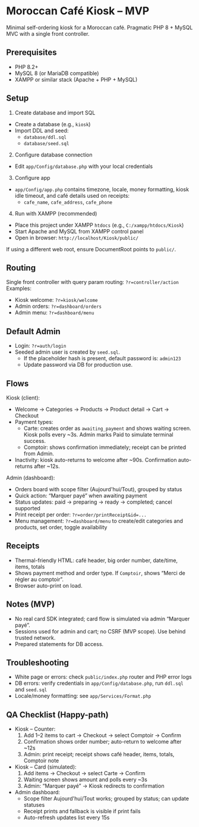 # Moroccan Café Kiosk – MVP

Minimal self-ordering kiosk for a Moroccan café. Pragmatic PHP 8 + MySQL MVC with a single front controller.

## Prerequisites
- PHP 8.2+
- MySQL 8 (or MariaDB compatible)
- XAMPP or similar stack (Apache + PHP + MySQL)

## Setup
1) Create database and import SQL
- Create a database (e.g., `kiosk`)
- Import DDL and seed:
  - `database/ddl.sql`
  - `database/seed.sql`

2) Configure database connection
- Edit `app/Config/database.php` with your local credentials

3) Configure app
- `app/Config/app.php` contains timezone, locale, money formatting, kiosk idle timeout, and café details used on receipts:
  - `cafe_name`, `cafe_address`, `cafe_phone`

4) Run with XAMPP (recommended)
- Place this project under XAMPP `htdocs` (e.g., `C:/xampp/htdocs/Kiosk`)
- Start Apache and MySQL from XAMPP control panel
- Open in browser: `http://localhost/Kiosk/public/`

If using a different web root, ensure DocumentRoot points to `public/`.

## Routing
Single front controller with query param routing: `?r=controller/action`
Examples:
- Kiosk welcome: `?r=kiosk/welcome`
- Admin orders: `?r=dashboard/orders`
- Admin menu: `?r=dashboard/menu`

## Default Admin
- Login: `?r=auth/login`
- Seeded admin user is created by `seed.sql`.
  - If the placeholder hash is present, default password is: `admin123`
  - Update password via DB for production use.

## Flows
Kiosk (client):
- Welcome → Categories → Products → Product detail → Cart → Checkout
- Payment types:
  - Carte: creates order as `awaiting_payment` and shows waiting screen. Kiosk polls every ~3s. Admin marks Paid to simulate terminal success.
  - Comptoir: shows confirmation immediately; receipt can be printed from Admin.
- Inactivity: kiosk auto-returns to welcome after ~90s. Confirmation auto-returns after ~12s.

Admin (dashboard):
- Orders board with scope filter (Aujourd'hui/Tout), grouped by status
- Quick action: “Marquer payé” when awaiting payment
- Status updates: paid → preparing → ready → completed; cancel supported
- Print receipt per order: `?r=order/printReceipt&id=...`
- Menu management: `?r=dashboard/menu` to create/edit categories and products, set order, toggle availability

## Receipts
- Thermal-friendly HTML: café header, big order number, date/time, items, totals
- Shows payment method and order type. If `Comptoir`, shows “Merci de régler au comptoir”.
- Browser auto-print on load.

## Notes (MVP)
- No real card SDK integrated; card flow is simulated via admin “Marquer payé”.
- Sessions used for admin and cart; no CSRF (MVP scope). Use behind trusted network.
- Prepared statements for DB access.

## Troubleshooting
- White page or errors: check `public/index.php` router and PHP error logs
- DB errors: verify credentials in `app/Config/database.php`, run `ddl.sql` and `seed.sql`
- Locale/money formatting: see `app/Services/Format.php`

## QA Checklist (Happy-path)
- Kiosk – Counter:
  1. Add 1–2 items to cart → Checkout → select Comptoir → Confirm
  2. Confirmation shows order number; auto-return to welcome after ~12s
  3. Admin: print receipt; receipt shows café header, items, totals, Comptoir note
- Kiosk – Card (simulated):
  1. Add items → Checkout → select Carte → Confirm
  2. Waiting screen shows amount and polls every ~3s
  3. Admin: “Marquer payé” → Kiosk redirects to confirmation
- Admin dashboard:
  - Scope filter Aujourd'hui/Tout works; grouped by status; can update statuses
  - Receipt prints and fallback is visible if print fails
  - Auto-refresh updates list every 15s
